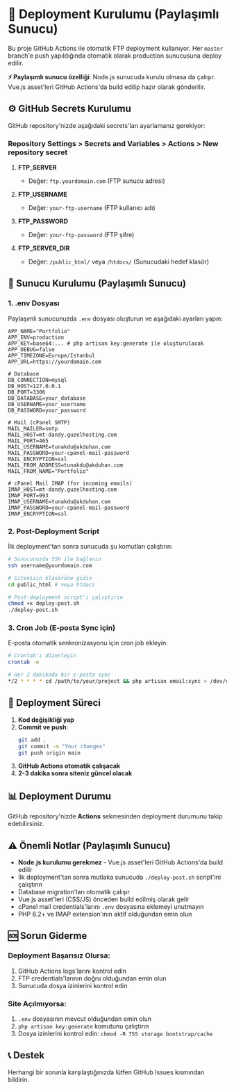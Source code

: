 # 🚀 Deployment Kurulumu (Paylaşımlı Sunucu)

Bu proje GitHub Actions ile otomatik FTP deployment kullanıyor. Her `master` branch'e push yapıldığında otomatik olarak production sunucusuna deploy edilir.

**⚡ Paylaşımlı sunucu özelliği**: Node.js sunucuda kurulu olmasa da çalışır. Vue.js asset'leri GitHub Actions'da build edilip hazır olarak gönderilir.

## ⚙️ GitHub Secrets Kurulumu

GitHub repository'nizde aşağıdaki secrets'ları ayarlamanız gerekiyor:

### Repository Settings > Secrets and Variables > Actions > New repository secret

1. **FTP_SERVER**
   - Değer: `ftp.yourdomain.com` (FTP sunucu adresi)

2. **FTP_USERNAME** 
   - Değer: `your-ftp-username` (FTP kullanıcı adı)

3. **FTP_PASSWORD**
   - Değer: `your-ftp-password` (FTP şifre)

4. **FTP_SERVER_DIR**
   - Değer: `/public_html/` veya `/htdocs/` (Sunucudaki hedef klasör)

## 📁 Sunucu Kurulumu (Paylaşımlı Sunucu)

### 1. .env Dosyası
Paylaşımlı sunucunuzda `.env` dosyası oluşturun ve aşağıdaki ayarları yapın:

```env
APP_NAME="Portfolio"
APP_ENV=production
APP_KEY=base64:... # php artisan key:generate ile oluşturulacak
APP_DEBUG=false
APP_TIMEZONE=Europe/Istanbul
APP_URL=https://yourdomain.com

# Database
DB_CONNECTION=mysql
DB_HOST=127.0.0.1
DB_PORT=3306
DB_DATABASE=your_database
DB_USERNAME=your_username
DB_PASSWORD=your_password

# Mail (cPanel SMTP)
MAIL_MAILER=smtp
MAIL_HOST=mt-dandy.guzelhosting.com
MAIL_PORT=465
MAIL_USERNAME=tunakdu@akduhan.com
MAIL_PASSWORD=your-cpanel-mail-password
MAIL_ENCRYPTION=ssl
MAIL_FROM_ADDRESS=tunakdu@akduhan.com
MAIL_FROM_NAME="Portfolio"

# cPanel Mail IMAP (for incoming emails)
IMAP_HOST=mt-dandy.guzelhosting.com
IMAP_PORT=993
IMAP_USERNAME=tunakdu@akduhan.com
IMAP_PASSWORD=your-cpanel-mail-password
IMAP_ENCRYPTION=ssl
```

### 2. Post-Deployment Script
İlk deployment'tan sonra sunucuda şu komutları çalıştırın:

```bash
# Sunucunuzda SSH ile bağlanın
ssh username@yourdomain.com

# Sitenizin klasörüne gidin
cd public_html # veya htdocs

# Post-deployment script'i çalıştırın
chmod +x deploy-post.sh
./deploy-post.sh
```

### 3. Cron Job (E-posta Sync için)
E-posta otomatik senkronizasyonu için cron job ekleyin:

```bash
# Crontab'ı düzenleyin
crontab -e

# Her 2 dakikada bir e-posta sync
*/2 * * * * cd /path/to/your/project && php artisan email:sync > /dev/null 2>&1
```

## 🔄 Deployment Süreci

1. **Kod değişikliği yap**
2. **Commit ve push**:
   ```bash
   git add .
   git commit -m "Your changes"
   git push origin main
   ```
3. **GitHub Actions otomatik çalışacak**
4. **2-3 dakika sonra siteniz güncel olacak**

## 📊 Deployment Durumu

GitHub repository'nizde **Actions** sekmesinden deployment durumunu takip edebilirsiniz.

## ⚠️ Önemli Notlar (Paylaşımlı Sunucu)

- **Node.js kurulumu gerekmez** - Vue.js asset'leri GitHub Actions'da build edilir
- İlk deployment'tan sonra mutlaka sunucuda `./deploy-post.sh` script'ini çalıştırın
- Database migration'ları otomatik çalışır
- Vue.js asset'leri (CSS/JS) önceden build edilmiş olarak gelir
- cPanel mail credentials'larını `.env` dosyasına eklemeyi unutmayın
- PHP 8.2+ ve IMAP extension'ının aktif olduğundan emin olun

## 🆘 Sorun Giderme

### Deployment Başarısız Olursa:
1. GitHub Actions logs'larını kontrol edin
2. FTP credentials'larının doğru olduğundan emin olun
3. Sunucuda dosya izinlerini kontrol edin

### Site Açılmıyorsa:
1. `.env` dosyasının mevcut olduğundan emin olun
2. `php artisan key:generate` komutunu çalıştırın
3. Dosya izinlerini kontrol edin: `chmod -R 755 storage bootstrap/cache`

## 📞 Destek

Herhangi bir sorunla karşılaştığınızda lütfen GitHub Issues kısmından bildirin.